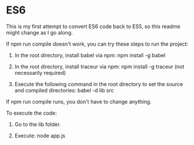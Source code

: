# ES6

This is my first attempt to convert ES6 code back to ES5, so this readme might change as I go along.

If npm run compile doesn't work, you can try these steps to run the project:

1) In the root directory, install babel via npm: npm install -g babel

2) In the root directory, install traceur via npm: npm install -g traceur (not necessarily required)

3) Execute the following command in the root directory to set the source and compiled directories: babel -d lib src

If npm run compile runs, you don't have to change anything.

To execute the code:

1) Go to the lib folder.

2) Execute: node app.js